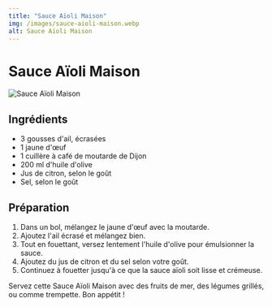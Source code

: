 ```yaml
---
title: "Sauce Aïoli Maison"
img: /images/sauce-aioli-maison.webp
alt: Sauce Aïoli Maison
---
```


# Sauce Aïoli Maison

![Sauce Aïoli Maison](/images/sauce-aioli-maison.webp)

## Ingrédients

-   3 gousses d'ail, écrasées
-   1 jaune d'œuf
-   1 cuillère à café de moutarde de Dijon
-   200 ml d'huile d'olive
-   Jus de citron, selon le goût
-   Sel, selon le goût

## Préparation

1. Dans un bol, mélangez le jaune d'œuf avec la moutarde.
2. Ajoutez l'ail écrasé et mélangez bien.
3. Tout en fouettant, versez lentement l'huile d'olive pour émulsionner la sauce.
4. Ajoutez du jus de citron et du sel selon votre goût.
5. Continuez à fouetter jusqu'à ce que la sauce aïoli soit lisse et crémeuse.

Servez cette Sauce Aïoli Maison avec des fruits de mer, des légumes grillés, ou comme trempette. Bon appétit !
